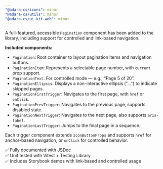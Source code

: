 ```yaml
---
"@adara-cs/icons": minor
"@adara-cs/utils": minor
"@adara-cs/ui-kit-web": minor
---
```


A full-featured, accessible `Pagination` component has been added to the library, including support for controlled and link-based navigation.

**Included components:**

- `Pagination`: Root container to layout pagination items and navigation buttons.
- `PaginationItem`: Represents a selectable page number, with `current` prop support.
- `PaginationText`: For controlled mode — e.g., “Page 5 of 20”.
- `PaginationEllipsis`: Displays a non-interactive ellipsis ("...") to indicate skipped pages.
- `PaginationFirstTrigger`: Navigates to the first page, with `href` or `onClick`.
- `PaginationPrevTrigger`: Navigates to the previous page, supports disabled state.
- `PaginationNextTrigger`: Navigates to the next page, also supports `aria-label`.
- `PaginationLastTrigger`: Jumps to the final page in a sequence.

Each trigger component extends `IconButtonProps` and supports `href` for anchor-based navigation, or `onClick` for controlled behavior.

✅ Fully documented with JSDoc  
✅ Unit tested with Vitest + Testing Library  
✅ Includes Storybook demos with link-based and controlled usage
